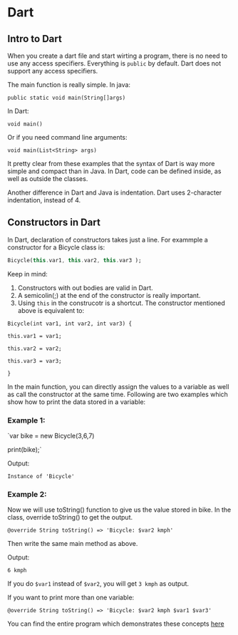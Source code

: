 # Dart

## Intro to Dart

When you create a dart file and start wirting a program, there is no need to use any access specifiers. Everything is `public` by default. Dart does not support any access specifiers.

The main function is really simple.
In java:

`public static void main(String[]args)`

In Dart:

`void main()`

Or if you need command line arguments:

`void main(List<String> args)`

It pretty clear from these examples that the syntax of Dart is way more simple and compact than in Java.
In Dart, code can be defined inside, as well as outside the classes.

Another difference in Dart and Java is indentation. Dart uses 2-character indentation, instead of 4.

## Constructors in Dart

In Dart, declaration of constructors takes just a line. For exammple a constructor for a Bicycle class is:

```dart
Bicycle(this.var1, this.var2, this.var3 );
```

Keep in mind:
1) Constructors with out bodies are valid in Dart.
2) A semicolin(;) at the end of the constructor is really important.
3) Using `this` in the construcotr is a shortcut. The constructor mentioned above is equivalent to:

`Bicycle(int var1, int var2, int var3) {`

  `this.var1 = var1;`  
  
  `this.var2 = var2;`
  
  `this.var3 = var3;`  
  
`}`

In the main function, you can directly assign the values to a variable as well as call the constructor at the same time. Following are two examples which show how to print the data stored in a variable:

### Example 1:

`var bike = new Bicycle(3,6,7)

print(bike);`

Output:

`Instance of 'Bicycle'`

### Example 2:

Now we will use toString() function to give us the value stored in bike.
In the class, override toString() to get the output.

`@override
String toString() => 'Bicycle: $var2 kmph'`

Then write the same main method as above.

Output:

`6 kmph`

If you do `$var1` instead of `$var2`, you will get `3 kmph` as output.

If you want to print more than one variable:

`@override
String toString() => 'Bicycle: $var2 kmph $var1 $var3'`


You can find the entire program which demonstrates these concepts [here](https://github.com/yashk2000/Dart/blob/master/Bicycle.dart)
